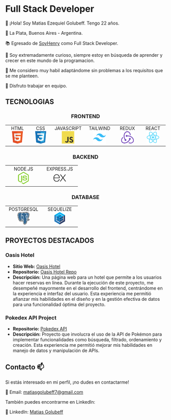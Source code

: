 # Full Stack Developer 


👋 ¡Hola! Soy Matias Ezequiel Golubeff. Tengo 22 años.

📍 La Plata, Buenos Aires - Argentina.

📚 Egresado de [SoyHenry](https://www.soyhenry.com/) como Full Stack Developer.

🔎 Soy extremadamente curioso, siempre estoy en búsqueda de aprender y crecer en este mundo de la programacion. 

🔭 Me considero muy habil adaptándome sin problemas a los requisitos que se me planteen. 

👯 Disfruto trabajar en equipo.



## TECNOLOGIAS 
<div align="center">
  
  <h3 >FRONTEND</h3>
  <table>
    <tr>
      <td align="center" width="100">
        <span>HTML</span><br>
        <img src="https://raw.githubusercontent.com/devicons/devicon/master/icons/html5/html5-original.svg" alt="HTML5" width="40" height="40" />
      </td>
      <td align="center" width="100">
        <span>CSS</span><br>
        <img src="https://raw.githubusercontent.com/devicons/devicon/master/icons/css3/css3-original.svg" alt="CSS" width="40" height="40" />
      </td>
      <td align="center" width="100">
        <span>JAVASCRIPT</span><br>
        <img src="https://raw.githubusercontent.com/devicons/devicon/master/icons/javascript/javascript-original.svg" alt="CSS" width="40" height="40" />
      </td>
      <td align="center" width="100">
        <span>TAILWIND</span><br>
        <img src="https://raw.githubusercontent.com/devicons/devicon/master/icons/tailwindcss/tailwindcss-plain.svg" alt="TAILWIND" width="40" height="40" />
      </td>
      <td align="center" width="100">
        <span>REDUX</span><br>
        <img src="https://raw.githubusercontent.com/devicons/devicon/master/icons/redux/redux-original.svg" alt="REDUX" width="40" height="40" />
      </td>
      <td align="center" width="100">
        <span>REACT</span><br>
        <img src="https://raw.githubusercontent.com/devicons/devicon/master/icons/react/react-original.svg" alt="REACT" width="40" height="40" />
      </td>
    </tr>
  </table>
</div>

<div align="center">
  <h3>BACKEND</h3>
  <table>
    <tr>
      <td align="center" width="100">
        <span>NODE.JS</span><br>
        <img src="https://raw.githubusercontent.com/devicons/devicon/master/icons/nodejs/nodejs-original.svg" alt="Node.js" width="40" height="40" />
      </td>
      <td align="center" width="100">
        <span>EXPRESS.JS</span><br>
        <img src="https://raw.githubusercontent.com/devicons/devicon/master/icons/express/express-original.svg" alt="Express.js" width="40" height="40" />
      </td>
    </tr>
  </table>
</div>

<div align="center">
  <h3>DATABASE</h3>
  <table>
    <tr>
      <td align="center" width="100">
        <span>POSTGRESQL</span><br>
        <img src="https://raw.githubusercontent.com/devicons/devicon/master/icons/postgresql/postgresql-original.svg" alt="PostgreSQL" width="40" height="40" />
      </td>
      <td align="center" width="100">
        <span>SEQUELIZE</span><br>
        <img src="https://raw.githubusercontent.com/devicons/devicon/master/icons/sequelize/sequelize-original.svg" alt="Sequelize" width="40" height="40" />
      </td>
    </tr>
  </table>
</div>






## PROYECTOS DESTACADOS 

### Oasis Hotel
- **Sitio Web:** [Oasis Hotel](https://pffront40.onrender.com/)
- **Repositorio:** [Oasis Hotel Repo](https://github.com/pf40a)
- **Descripción:** Una página web para un hotel que permite a los usuarios hacer reservas en línea. Durante la ejecución de este proyecto, me desempeñé mayormente en el desarrollo del frontend, centrándome en la experiencia e interfaz del usuario. Esta experiencia me permitió afianzar mis habilidades en el diseño y en la gestión efectiva de datos para una funcionalidad óptima del proyecto.


### Pokedex API Project
- **Repositorio:** [Pokedex API](https://github.com/MatiasGolubeff7/PiPokemon)
- **Descripción:** Proyecto que involucra el uso de la API de Pokémon para implementar funcionalidades como búsqueda, filtrado, ordenamiento y creación. Esta experiencia me permitió mejorar mis habilidades en manejo de datos y manipulación de APIs.





## Contacto 📫

Si estás interesado en mi perfil, ¡no dudes en contactarme!

📧 Email: [matiasgolubeff7@gmail.com](mailto:matiasgolubeff7@gmail.com)

También puedes encontrarme en LinkedIn:

🔗 LinkedIn: [Matias Golubeff](https://www.linkedin.com/in/matias-golubeff-b89a17277)




